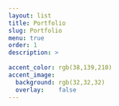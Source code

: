 ```yaml
---
layout: list
title: Portfolio
slug: Portfolio
menu: true
order: 1
description: >
 
accent_color: rgb(38,139,210)
accent_image:
  background: rgb(32,32,32)
  overlay:    false
---
```

